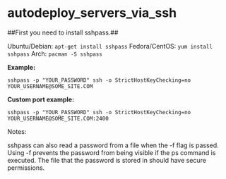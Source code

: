 # autodeploy_servers_via_ssh


##First you need to install sshpass.##

Ubuntu/Debian: ``apt-get install sshpass``
Fedora/CentOS: ``yum install sshpass``
Arch: ``pacman -S sshpass``

**Example:**

```
sshpass -p "YOUR_PASSWORD" ssh -o StrictHostKeyChecking=no YOUR_USERNAME@SOME_SITE.COM
```

**Custom port example:**

```
sshpass -p "YOUR_PASSWORD" ssh -o StrictHostKeyChecking=no YOUR_USERNAME@SOME_SITE.COM:2400
```

Notes:

sshpass can also read a password from a file when the -f flag is passed.
Using -f prevents the password from being visible if the ps command is executed.
The file that the password is stored in should have secure permissions.
